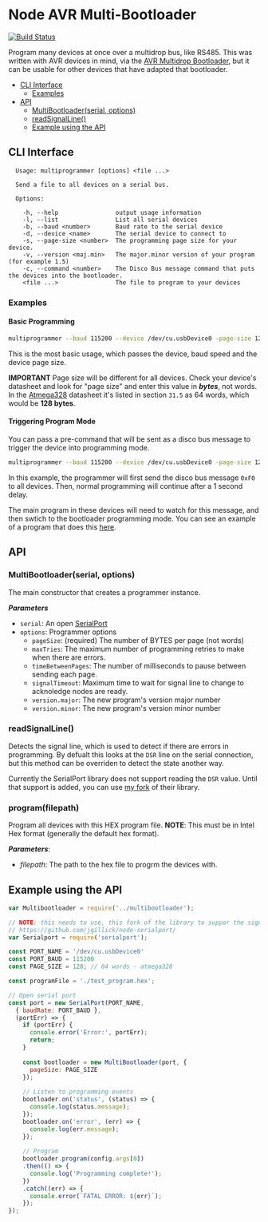 # Node AVR Multi-Bootloader

[![Build Status](https://travis-ci.org/jgillick/node-multibootloader.svg?branch=master)](https://travis-ci.org/jgillick/node-multibootloader)

Program many devices at once over a multidrop bus, like RS485. This was written with AVR devices in mind, via the [AVR Multidrop Bootloader](https://github.com/jgillick/avr-multidrop-bootloader), but it can be usable for other devices that have
adapted that bootloader.

 * [CLI Interface](#cli-interface)
   * [Examples](#examples)
 * [API](#api)
   * [MultiBootloader(serial, options)](#multibootloaderserial-options)
   * [readSignalLine()](#readsignalline)
   * [Example using the API](#example-using-the-api)

## CLI Interface

```
  Usage: multiprogrammer [options] <file ...>

  Send a file to all devices on a serial bus.

  Options:

    -h, --help                output usage information
    -l, --list                List all serial devices
    -b, --baud <number>       Baud rate to the serial device
    -d, --device <name>       The serial device to connect to
    -s, --page-size <number>  The programming page size for your device.
    -v, --version <maj.min>   The major.minor version of your program (for example 1.5)
    -c, --command <number>    The Disco Bus message command that puts the devices into the bootloader.
    <file ...>                The file to program to your devices
```

### Examples

#### Basic Programming
```bash
multiprogrammer --baud 115200 --device /dev/cu.usbDevice0 -page-size 128
```
This is the most basic usage, which passes the device, baud speed and the device page size. 

**IMPORTANT** Page size will be different for all devices. Check your device's datasheet and look for "page size" and enter this value in _**bytes**_, not words. In the [Atmega328](http://www.atmel.com/Images/Atmel-42735-8-bit-AVR-Microcontroller-ATmega328-328P_datasheet.pdf) datasheet it's listed in section `31.5` as 64 words, which would be **128 bytes**.

#### Triggering Program Mode

You can pass a pre-command that will be sent as a disco bus message to trigger the device into programming mode.

```bash
multiprogrammer --baud 115200 --device /dev/cu.usbDevice0 -page-size 128 --command 0xF0
```

In this example, the programmer will first send the disco bus message `0xF0` to all devices. Then, normal programming
will continue after a 1 second delay.

The main program in these devices will need to watch for this message, and then swtich to the bootloader programming mode. 
You can see an example of a program that does this [here](https://github.com/jgillick/avr-multidrop-bootloader/tree/master/test_program).

## API

### MultiBootloader(serial, options)

The main constructor that creates a programmer instance.

_**Parameters**_
 * `serial`: An open [SerialPort](https://github.com/jgillick/node-serialport/)
 * `options`: Programmer options
   * `pageSize`: (required) The number of BYTES per page (not words)
   * `maxTries`: The maximum number of programming retries to make when there are errors.
   * `timeBetweenPages`: The number of milliseconds to pause between sending each page.
   * `signalTimeout`: Maximum time to wait for signal line to change to acknoledge nodes are ready.
   * `version.major`: The new program's version major number
   * `version.minor`: The new program's version minor number


### readSignalLine()

Detects the signal line, which is used to detect if there are errors in programming. 
By defualt this looks at the `DSR` line on the serial connection, but this method can be overriden to detect the state another way.

Currently the SerialPort library does not support reading the `DSR` value. Until that support is added, you can use [my fork](https://github.com/jgillick/node-serialport/) of their library.

### program(filepath)

Program all devices with this HEX program file. **NOTE**: This must be in Intel Hex format (generally the default hex format).

_**Parameters**_:
 * _filepath_: The path to the hex file to progrm the devices with.
 
## Example using the API

```js
var Multibootloader = require('../multibootloader');

// NOTE: this needs to use, this fork of the library to suppor the signal line reading: 
// https://github.com/jgillick/node-serialport/
var Serialport = require('serialport');

const PORT_NAME = '/dev/cu.usbDevice0'
const PORT_BAUD = 115200
const PAGE_SIZE = 128; // 64 words - atmega328

const programFile = './test_program.hex';

// Open serial port
const port = new SerialPort(PORT_NAME, 
  { baudRate: PORT_BAUD }, 
  (portErr) => {
    if (portErr) {
      console.error('Error:', portErr);
      return;
    }
    
    const bootloader = new MultiBootloader(port, {
      pageSize: PAGE_SIZE
    });
    
    // Listen to programming events
    bootloader.on('status', (status) => {
      console.log(status.message);
    });
    bootloader.on('error', (err) => {
      console.log(err.message);
    });
    
    // Program
    bootloader.program(config.args[0])
    .then(() => {
      console.log('Programming complete!');
    })
    .catch((err) => {
      console.error(`FATAL ERROR: ${err}`);
    });    
});


```
